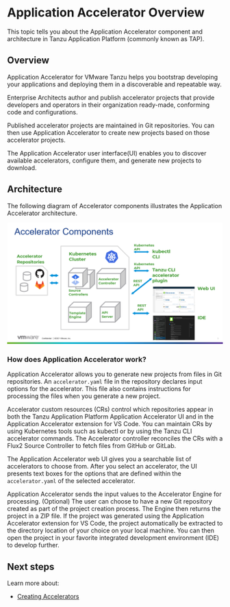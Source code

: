 # Application Accelerator Overview

This topic tells you about the Application Accelerator component and architecture in Tanzu
Application Platform (commonly known as TAP).
## <a id="overview"></a>Overview

Application Accelerator for VMware Tanzu helps you bootstrap developing your applications and
deploying them in a discoverable and repeatable way.

Enterprise Architects author and publish accelerator projects that provide developers and operators
in their organization ready-made, conforming code and configurations.

Published accelerator projects are maintained in Git repositories. You can then use Application
Accelerator to create new projects based on those accelerator projects.

The Application Accelerator user interface(UI) enables you to discover available accelerators,
configure them, and generate new projects to download.

## <a id="architecture"></a>Architecture

The following diagram of Accelerator components illustrates the Application Accelerator architecture.

![The Accelerator components and how the repository data moves between those components.](images/architecture-v1-3-0.png)

### <a id="how-does-it-work"></a>How does Application Accelerator work?

Application Accelerator allows you to generate new projects from files in Git repositories.
An `accelerator.yaml` file in the repository declares input options for the accelerator.
This file also contains instructions for processing the files when you generate a new project.

Accelerator custom resources (CRs) control which repositories appear in both the Tanzu Application
Platform Application Accelerator UI and in the Application Accelerator extension for VS Code. You
can maintain CRs by using Kubernetes tools such as kubectl or by using the Tanzu CLI accelerator
commands. The Accelerator controller reconciles the CRs with a Flux2 Source Controller to fetch
files from GitHub or GitLab.

The Application Accelerator web UI gives you a searchable list of accelerators to choose from. After
you select an accelerator, the UI presents text boxes for the options that are defined within the
`accelerator.yaml` of the selected accelerator.

Application Accelerator sends the input values to the Accelerator Engine for processing. (Optional)
The user can choose to have a new Git repository created as part of the project creation process.
The Engine then returns the project in a ZIP file. If the project was generated using the
Application Accelerator extension for VS Code, the project automatically be extracted to the
directory location of your choice on your local machine. You can then open the project in your
favorite integrated development environment (IDE) to develop further.

## <a id="next-steps"></a>Next steps

Learn more about:

- [Creating Accelerators](creating-accelerators/creating-accelerators.md)
